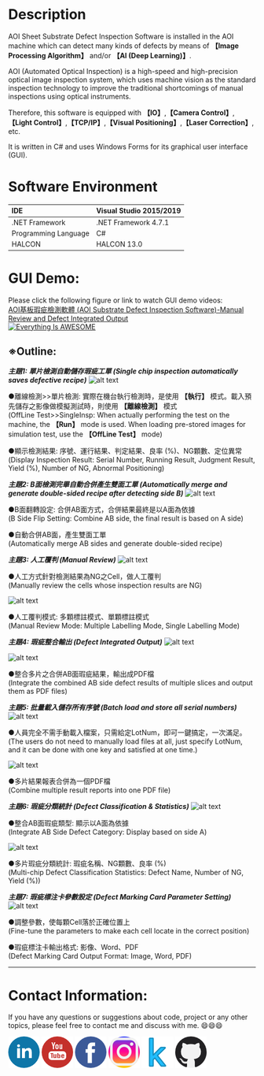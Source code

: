 # Description
AOI Sheet Substrate Defect Inspection Software is installed in the AOI machine which can detect many kinds of defects by means of **【Image Processing Algorithm】** and/or **【AI (Deep Learning)】**.

AOI (Automated Optical Inspection) is a high-speed and high-precision optical image inspection system, which uses machine vision as the standard inspection technology to improve the traditional shortcomings of manual inspections using optical instruments.

Therefore, this software is equipped with **【IO】**,**【Camera Control】**, **【Light Control】**,**【TCP/IP】**,**【Visual Positioning】**,**【Laser Correction】**, etc.

It is written in C# and uses Windows Forms for its graphical user interface (GUI).

# Software Environment
| IDE                         | Visual Studio 2015/2019  |
| :-------------------------- | :----------------------- |
| .NET Framework              | .NET Framework 4.7.1     |
| Programming Language        | C#                       |
| HALCON                      | HALCON 13.0              |

# GUI Demo:

Please click the following figure or link to watch GUI demo videos:  
[AOI基板瑕疵檢測軟體 (AOI Substrate Defect Inspection Software)-Manual Review and Defect Integrated Output](https://youtu.be/tGu5Mw6vJDU)  
[![Everything Is AWESOME](http://img.youtube.com/vi/tGu5Mw6vJDU/sddefault.jpg)](https://youtu.be/tGu5Mw6vJDU)  

## ※Outline:   
***主題1: 單片檢測自動儲存瑕疵工單 (Single chip inspection automatically saves defective recipe)***
![alt text](https://github.com/JeffWang0325/AOI-Sheet-Substrate-Defect-Inspection-Software/blob/master/README%20Image/01.jpg "Logo Title Text 1")

●離線檢測>>單片檢測: 實際在機台執行檢測時，是使用 **【執行】** 模式。載入預先儲存之影像做模擬測試時，則使用 **【離線檢測】** 模式  
(OffLine Test>>SingleInsp: When actually performing the test on the machine, the **【Run】** mode is used. When loading pre-stored images for simulation test, use the **【OffLine Test】** mode)

●顯示檢測結果: 序號、運行結果、判定結果、良率 (%)、NG顆數、定位異常  
(Display Inspection Result: Serial Number, Running Result, Judgment Result, Yield (%), Number of NG, Abnormal Positioning)

***主題2: B面檢測完畢自動合併產生雙面工單 (Automatically merge and generate double-sided recipe after detecting side B)***
![alt text](https://github.com/JeffWang0325/AOI-Sheet-Substrate-Defect-Inspection-Software/blob/master/README%20Image/02.jpg "Logo Title Text 1")

●B面翻轉設定: 合併AB面方式，合併結果最終是以A面為依據  
(B Side Flip Setting: Combine AB side, the final result is based on A side)

●自動合併AB面，產生雙面工單  
(Automatically merge AB sides and generate double-sided recipe)

***主題3: 人工覆判 (Manual Review)***
![alt text](https://github.com/JeffWang0325/AOI-Sheet-Substrate-Defect-Inspection-Software/blob/master/README%20Image/03-1.jpg "Logo Title Text 1")

●人工方式針對檢測結果為NG之Cell，做人工覆判  
(Manually review the cells whose inspection results are NG)


![alt text](https://github.com/JeffWang0325/AOI-Sheet-Substrate-Defect-Inspection-Software/blob/master/README%20Image/03-2.jpg "Logo Title Text 1")

●人工覆判模式: 多顆標註模式、單顆標註模式  
(Manual Review Mode: Multiple Labelling Mode, Single Labelling Mode)

***主題4: 瑕疵整合輸出 (Defect Integrated Output)***
![alt text](https://github.com/JeffWang0325/AOI-Sheet-Substrate-Defect-Inspection-Software/blob/master/README%20Image/04-1.jpg "Logo Title Text 1")

![alt text](https://github.com/JeffWang0325/AOI-Sheet-Substrate-Defect-Inspection-Software/blob/master/README%20Image/04-2.jpg "Logo Title Text 1")

●整合多片之合併AB面瑕疵結果，輸出成PDF檔  
(Integrate the combined AB side defect results of multiple slices and output them as PDF files)

***主題5: 批量載入儲存所有序號 (Batch load and store all serial numbers)***
![alt text](https://github.com/JeffWang0325/AOI-Sheet-Substrate-Defect-Inspection-Software/blob/master/README%20Image/05-1.jpg "Logo Title Text 1")

●人員完全不需手動載入檔案，只需給定LotNum，即可一鍵搞定，一次滿足。  
(The users do not need to manually load files at all, just specify LotNum, and it can be done with one key and satisfied at one time.)


![alt text](https://github.com/JeffWang0325/AOI-Sheet-Substrate-Defect-Inspection-Software/blob/master/README%20Image/05-2.jpg "Logo Title Text 1")

●多片結果報表合併為一個PDF檔  
(Combine multiple result reports into one PDF file)

***主題6: 瑕疵分類統計 (Defect Classification & Statistics)***
![alt text](https://github.com/JeffWang0325/AOI-Sheet-Substrate-Defect-Inspection-Software/blob/master/README%20Image/06-1.jpg "Logo Title Text 1")

●整合AB面瑕疵類型: 顯示以A面為依據  
(Integrate AB Side Defect Category: Display based on side A)


![alt text](https://github.com/JeffWang0325/AOI-Sheet-Substrate-Defect-Inspection-Software/blob/master/README%20Image/06-2.jpg "Logo Title Text 1")

●多片瑕疵分類統計: 瑕疵名稱、NG顆數、良率 (%)  
(Multi-chip Defect Classification Statistics: Defect Name, Number of NG, Yield (%))

***主題7: 瑕疵標注卡參數設定 (Defect Marking Card Parameter Setting)***
![alt text](https://github.com/JeffWang0325/AOI-Sheet-Substrate-Defect-Inspection-Software/blob/master/README%20Image/07.jpg "Logo Title Text 1")

●調整參數，使每顆Cell落於正確位置上  
(Fine-tune the parameters to make each cell locate in the correct position)

●瑕疵標注卡輸出格式: 影像、Word、PDF  
(Defect Marking Card Output Format: Image, Word, PDF)

---
# Contact Information:
If you have any questions or suggestions about code, project or any other topics, please feel free to contact me and discuss with me. 😄😄😄

<a href="https://www.linkedin.com/in/tzu-wei-wang-a09707157" target="_blank"><img src="https://github.com/JeffWang0325/JeffWang0325/blob/master/Icon%20Image/linkedin_64.png" width="64"></a>
<a href="https://www.youtube.com/channel/UC9nOeQSWp0PQJPtUaZYwQBQ" target="_blank"><img src="https://github.com/JeffWang0325/JeffWang0325/blob/master/Icon%20Image/youtube_64.png" width="64"></a>
<a href="https://www.facebook.com/tzuwei.wang.33/" target="_blank"><img src="https://github.com/JeffWang0325/JeffWang0325/blob/master/Icon%20Image/facebook_64.png" width="64"></a>
<a href="https://www.instagram.com/tzuweiw/" target="_blank"><img src="https://github.com/JeffWang0325/JeffWang0325/blob/master/Icon%20Image/instagram_64.png" width="64"></a>
<a href="https://www.kaggle.com/tzuweiwang" target="_blank"><img src="https://github.com/JeffWang0325/JeffWang0325/blob/master/Icon%20Image/kaggle_64.png" width="64"></a>
<a href="https://github.com/JeffWang0325" target="_blank"><img src="https://github.com/JeffWang0325/JeffWang0325/blob/master/Icon%20Image/github_64.png" width="64"></a>
